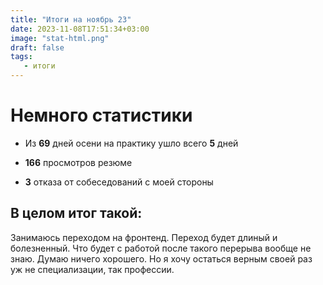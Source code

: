 ```yaml
---
title: "Итоги на ноябрь 23"
date: 2023-11-08T17:51:34+03:00
image: "stat-html.png"
draft: false
tags:
   - итоги
---
```


# Немного статистики


- Из **69** дней осени на практику ушло всего **5** дней


- **166** просмотров резюме


- **3** отказа от собеседований с моей стороны

## В целом итог такой:

Занимаюсь переходом на фронтенд. Переход будет длиный и болезненный.
Что будет с работой после такого перерыва  вообще не знаю. Думаю ничего хорошего.
Но я хочу остаться верным своей раз уж не специализации, так профессии. 